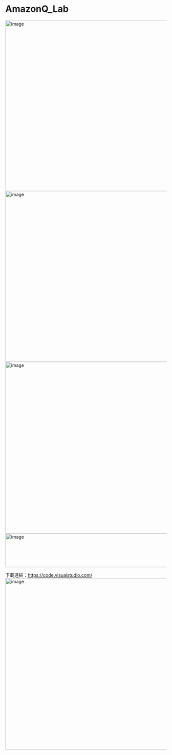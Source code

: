 # AmazonQ_Lab
<img width="1047" height="531" alt="image" src="https://github.com/user-attachments/assets/379f41e1-f85a-4f71-8e2b-4ecb6b396bd2" />
<img width="1044" height="532" alt="image" src="https://github.com/user-attachments/assets/240076f1-15ec-4179-a5da-a4e7d1216126" />
<img width="1048" height="534" alt="image" src="https://github.com/user-attachments/assets/f5eab6c7-b995-4237-b96d-b2ecc9b44841" />
<img width="961" height="105" alt="image" src="https://github.com/user-attachments/assets/a1453cdf-9ff8-4c50-96ce-46765fdfb05f" />

下載連結：https://code.visualstudio.com/ 
<img width="1039" height="534" alt="image" src="https://github.com/user-attachments/assets/1fce03aa-6017-4b2b-99bf-5ee933301763" />
